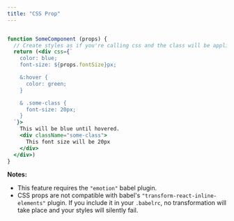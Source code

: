 ```yaml
---
title: "CSS Prop"
---
```


```jsx

function SomeComponent (props) {
  // Create styles as if you're calling css and the class will be applied to the component
  return (<div css={`
    color: blue;
    font-size: ${props.fontSize}px;

    &:hover {
      color: green;
    }

    & .some-class {
      font-size: 20px;
    }
  `}>
    This will be blue until hovered.
    <div className="some-class">
      This font size will be 20px
    </div>
  </div>)
}

```

**Notes:**
- This feature requires the `"emotion"` babel plugin.
- CSS props are not compatible with babel's `"transform-react-inline-elements"` plugin. If you include it in your `.babelrc`, no transformation will take place and your styles will silently fail.
